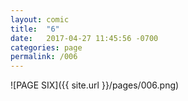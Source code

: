 ```yaml
---
layout: comic
title:  "6"
date:   2017-04-27 11:45:56 -0700
categories: page
permalink: /006
---
```

![PAGE SIX]({{ site.url }}/pages/006.png)
